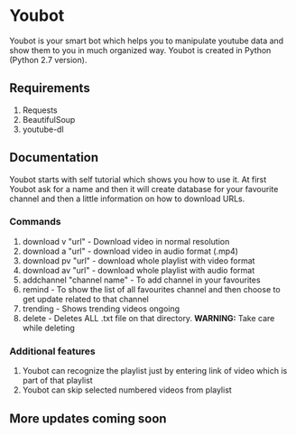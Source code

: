 # Youbot

Youbot is your smart bot which helps you to manipulate youtube data and show them to you in much organized way.
Youbot is created in Python (Python 2.7 version).


## Requirements

1. Requests
2. BeautifulSoup
3. youtube-dl

## Documentation

Youbot starts with self tutorial which shows you how to use it. At first Youbot ask for a name and then it will create database for your favourite channel and then a little information on how to download URLs.

### Commands

1. download v "url" - Download video in normal resolution
2. download a "url" - download video in audio format (.mp4)
3. download pv "url" - download whole playlist with video format
4. download av "url" - download whole playlist with audio format
5. addchannel "channel name" - To add channel in your favourites
6. remind - To show the list of all favourites channel and then choose to get update related to that channel
7. trending - Shows trending videos ongoing
8. delete - Deletes ALL .txt file on that directory.  **WARNING:** Take care while deleting

### Additional features

1. Youbot can recognize the playlist just by entering link of video which is part of that playlist
2. Youbot can skip selected numbered videos from playlist

## More updates coming soon
